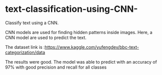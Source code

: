 # text-classification-using-CNN-
Classify text using a CNN.

CNN models are used for finding hidden patterns inside images. Here, a CNN model are used to predict the text. 

The dataset link is :https://www.kaggle.com/yufengdev/bbc-text-categorization/data 

The results were good. The model was able to predict with an accuracy of 97% with good precision and recall for all classes
